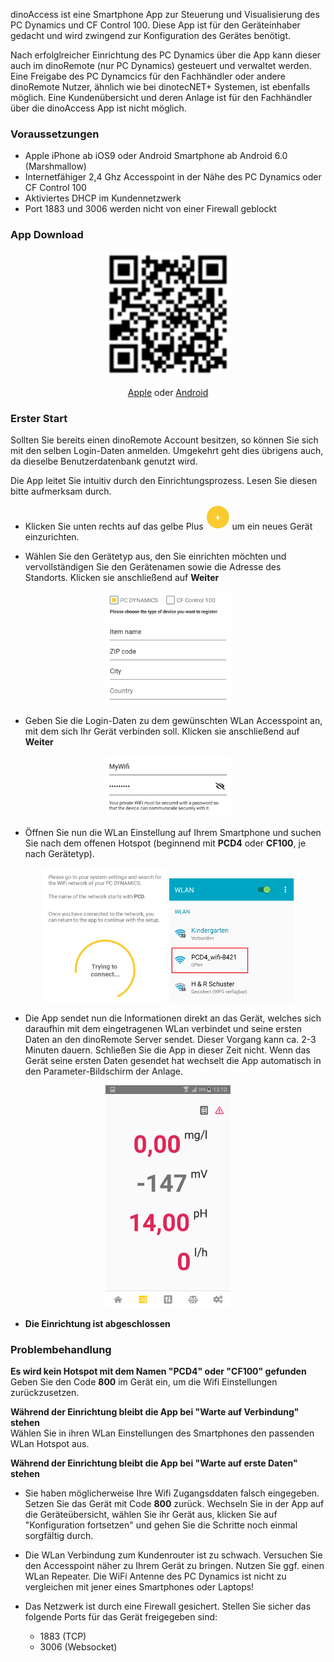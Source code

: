 dinoAccess ist eine Smartphone App zur Steuerung und Visualisierung des PC Dynamics und CF Control 100. Diese App ist für den Geräteinhaber gedacht und wird zwingend zur Konfiguration des Gerätes benötigt.

Nach erfolglreicher Einrichtung des PC Dynamics über die App kann dieser auch im dinoRemote (nur PC Dynamics) gesteuert und verwaltet werden.
Eine Freigabe des PC Dynamcics für den Fachhändler oder andere dinoRemote Nutzer, ähnlich wie bei dinotecNET+ Systemen, ist ebenfalls möglich.  Eine Kundenübersicht und deren Anlage ist für den Fachhändler über die dinoAccess App ist nicht möglich.

### Voraussetzungen
- Apple iPhone ab iOS9 oder Android Smartphone ab Android 6.0 (Marshmallow)
- Internetfähiger 2,4 Ghz Accesspoint in der Nähe des PC Dynamics oder CF Control 100
- Aktiviertes DHCP im Kundennetzwerk
- Port 1883 und 3006 werden nicht von einer Firewall geblockt

### App Download
 <div align=center>
  <img width="200" src="assets/appstore.svg"/> 
  <p>
  
  [Apple](https://apps.apple.com/de/app/dinoaccess/id1474266309) oder [Android](https://play.google.com/store/apps/details?id=de.dinotec.dinoaccess)
   </p>
  </div>

### Erster Start

Sollten Sie bereits einen dinoRemote Account besitzen, so können Sie sich mit den selben Login-Daten anmelden. Umgekehrt geht dies übrigens auch, da dieselbe Benutzerdatenbank genutzt wird.

Die App leitet Sie intuitiv durch den Einrichtungsprozess. Lesen Sie diesen bitte aufmerksam durch.


- Klicken Sie unten rechts auf das gelbe Plus ![image alt text](../assets/plus.png) um ein neues Gerät einzurichten.


- Wählen Sie den Gerätetyp aus, den Sie einrichten möchten und vervollständigen Sie den Gerätenamen sowie die Adresse des Standorts. Klicken sie anschließend auf **Weiter**
<div align=center>
  <img width="200" src="assets/deviceinfo.png"/> 
</div>

- Geben Sie die Login-Daten zu dem gewünschten WLan Accesspoint an, mit dem sich Ihr Gerät verbinden soll. Klicken sie anschließend auf **Weiter**

<div align=center>
  <img width="200" src="assets/wifi1.png"/> 
</div>

- Öffnen Sie nun die  WLan Einstellung auf Ihrem Smartphone und suchen Sie nach dem offenen Hotspot (beginnend mit **PCD4** oder **CF100**, je nach Gerätetyp).
<div align=center>
<div class="row">
  <div class="column">
    <img width="200" src="assets/search.png" alt="Snow"> <img width="200" src="assets/wifi3.png" alt="Forest">
  </div>
</div>
</div>

- Die App sendet nun die Informationen direkt an das Gerät, welches sich daraufhin mit dem eingetragenen WLan verbindet und seine ersten Daten an den dinoRemote Server sendet. Dieser Vorgang kann ca. 2-3 Minuten dauern. Schließen Sie die App in dieser Zeit nicht. Wenn das Gerät seine ersten Daten gesendet hat wechselt die App automatisch in den Parameter-Bildschirm der Anlage.
  
<div align=center>
  <img width="200" src="assets/overviewapp.png"/> 
</div>

- **Die Einrichtung ist abgeschlossen**



### Problembehandlung

**Es wird kein Hotspot mit dem Namen "PCD4" oder "CF100" gefunden**  
Geben Sie den Code **800** im Gerät ein, um die Wifi Einstellungen zurückzusetzen.

**Während der Einrichtung bleibt die App bei "Warte auf Verbindung" stehen**  
Wählen Sie in ihren WLan Einstellungen des Smartphones den passenden WLan Hotspot aus.

**Während der Einrichtung bleibt die App bei "Warte auf erste Daten" stehen**
- Sie haben möglicherweise Ihre Wifi Zugangsddaten falsch eingegeben. Setzen Sie das Gerät mit Code **800** zurück.
 Wechseln Sie in der App auf die Geräteübersicht, wählen Sie ihr Gerät aus, klicken Sie auf "Konfiguration fortsetzen" und gehen Sie die Schritte noch einmal sorgfältig durch.

- Die WLan Verbindung zum Kundenrouter ist zu schwach. Versuchen Sie den Accesspoint näher zu Ihrem Gerät zu bringen. Nutzen Sie ggf. einen WLan Repeater. Die WiFi Antenne des PC Dynamics ist nicht zu vergleichen mit jener eines Smartphones oder Laptops!

- Das Netzwerk ist durch eine Firewall gesichert. Stellen Sie sicher das folgende Ports für das Gerät freigegeben sind:
  - 1883 (TCP)
  - 3006 (Websocket)
